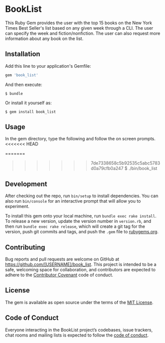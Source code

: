 # BookList

This Ruby Gem provides the user with the top 15 books on the New York Times Best Seller's list based on any given week through a CLI. The user can specify the week and fiction/nonfiction. The user can also request more information about any book on the list.

## Installation

Add this line to your application's Gemfile:

```ruby
gem 'book_list'
```

And then execute:

    $ bundle

Or install it yourself as:

    $ gem install book_list

## Usage

In the gem directory, type the following and follow the on screen prompts.
<<<<<<< HEAD

=======
>>>>>>> 7de7338658c5b92535c5abc5783d0a79cfb0a247
    $ ./bin/book_list

## Development

After checking out the repo, run `bin/setup` to install dependencies. You can also run `bin/console` for an interactive prompt that will allow you to experiment.

To install this gem onto your local machine, run `bundle exec rake install`. To release a new version, update the version number in `version.rb`, and then run `bundle exec rake release`, which will create a git tag for the version, push git commits and tags, and push the `.gem` file to [rubygems.org](https://rubygems.org).

## Contributing

Bug reports and pull requests are welcome on GitHub at https://github.com/[USERNAME]/book_list. This project is intended to be a safe, welcoming space for collaboration, and contributors are expected to adhere to the [Contributor Covenant](http://contributor-covenant.org) code of conduct.

## License

The gem is available as open source under the terms of the [MIT License](https://opensource.org/licenses/MIT).

## Code of Conduct

Everyone interacting in the BookList project’s codebases, issue trackers, chat rooms and mailing lists is expected to follow the [code of conduct](https://github.com/[USERNAME]/book_list/blob/master/CODE_OF_CONDUCT.md).
